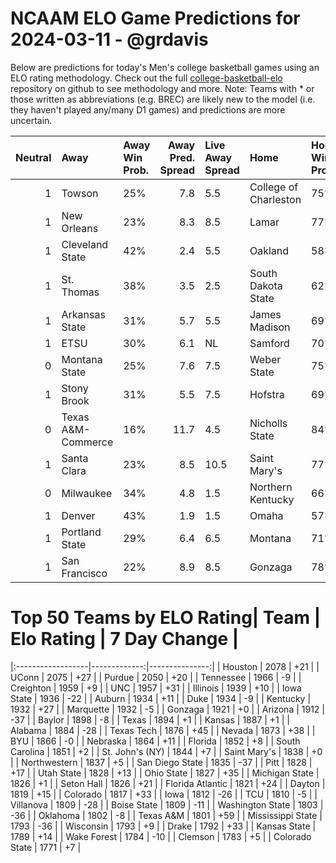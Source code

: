 # NCAAM ELO Game Predictions for 2024-03-11 - @grdavis
Below are predictions for today's Men's college basketball games using an ELO rating methodology. Check out the full [college-basketball-elo](https://github.com/grdavis/college-basketball-elo) repository on github to see methodology and more.
Note: Teams with * or those written as abbreviations (e.g. BREC) are likely new to the model (i.e. they haven't played any/many D1 games) and predictions are more uncertain.

|   Neutral | Away               | Away Win Prob.   |   Away Pred. Spread | Live Away Spread   | Home                  | Home Win Prob.   |   Home Pred. Spread |
|----------:|:-------------------|:-----------------|--------------------:|:-------------------|:----------------------|:-----------------|--------------------:|
|         1 | Towson             | 25%              |                 7.8 | 5.5                | College of Charleston | 75%              |                -7.8 |
|         1 | New Orleans        | 23%              |                 8.3 | 8.5                | Lamar                 | 77%              |                -8.3 |
|         1 | Cleveland State    | 42%              |                 2.4 | 5.5                | Oakland               | 58%              |                -2.4 |
|         1 | St. Thomas         | 38%              |                 3.5 | 2.5                | South Dakota State    | 62%              |                -3.5 |
|         1 | Arkansas State     | 31%              |                 5.7 | 5.5                | James Madison         | 69%              |                -5.7 |
|         1 | ETSU               | 30%              |                 6.1 | NL                 | Samford               | 70%              |                -6.1 |
|         0 | Montana State      | 25%              |                 7.6 | 7.5                | Weber State           | 75%              |                -7.6 |
|         1 | Stony Brook        | 31%              |                 5.5 | 7.5                | Hofstra               | 69%              |                -5.5 |
|         0 | Texas A&M-Commerce | 16%              |                11.7 | 4.5                | Nicholls State        | 84%              |               -11.7 |
|         1 | Santa Clara        | 23%              |                 8.5 | 10.5               | Saint Mary's          | 77%              |                -8.5 |
|         0 | Milwaukee          | 34%              |                 4.8 | 1.5                | Northern Kentucky     | 66%              |                -4.8 |
|         1 | Denver             | 43%              |                 1.9 | 1.5                | Omaha                 | 57%              |                -1.9 |
|         1 | Portland State     | 29%              |                 6.4 | 6.5                | Montana               | 71%              |                -6.4 |
|         1 | San Francisco      | 22%              |                 8.9 | 8.5                | Gonzaga               | 78%              |                -8.9 |

# Top 50 Teams by ELO Rating| Team              |   Elo Rating |   7 Day Change |
|:------------------|-------------:|---------------:|
| Houston           |         2078 |            +21 |
| UConn             |         2075 |            +27 |
| Purdue            |         2050 |            +20 |
| Tennessee         |         1966 |             -9 |
| Creighton         |         1959 |             +9 |
| UNC               |         1957 |            +31 |
| Illinois          |         1939 |            +10 |
| Iowa State        |         1936 |            -22 |
| Auburn            |         1934 |            +11 |
| Duke              |         1934 |             -9 |
| Kentucky          |         1932 |            +27 |
| Marquette         |         1932 |             -5 |
| Gonzaga           |         1921 |             +0 |
| Arizona           |         1912 |            -37 |
| Baylor            |         1898 |             -8 |
| Texas             |         1894 |             +1 |
| Kansas            |         1887 |             +1 |
| Alabama           |         1884 |            -28 |
| Texas Tech        |         1876 |            +45 |
| Nevada            |         1873 |            +38 |
| BYU               |         1866 |             -0 |
| Nebraska          |         1864 |            +11 |
| Florida           |         1852 |             +8 |
| South Carolina    |         1851 |             +2 |
| St. John's (NY)   |         1844 |             +7 |
| Saint Mary's      |         1838 |             +0 |
| Northwestern      |         1837 |             +5 |
| San Diego State   |         1835 |            -37 |
| Pitt              |         1828 |            +17 |
| Utah State        |         1828 |            +13 |
| Ohio State        |         1827 |            +35 |
| Michigan State    |         1826 |             +1 |
| Seton Hall        |         1826 |            +21 |
| Florida Atlantic  |         1821 |            +24 |
| Dayton            |         1819 |            +15 |
| Colorado          |         1817 |            +33 |
| Iowa              |         1812 |            -26 |
| TCU               |         1810 |             -5 |
| Villanova         |         1809 |            -28 |
| Boise State       |         1809 |            -11 |
| Washington State  |         1803 |            -36 |
| Oklahoma          |         1802 |             -8 |
| Texas A&M         |         1801 |            +59 |
| Mississippi State |         1793 |            -36 |
| Wisconsin         |         1793 |             +9 |
| Drake             |         1792 |            +33 |
| Kansas State      |         1789 |            +14 |
| Wake Forest       |         1784 |            -10 |
| Clemson           |         1783 |             +5 |
| Colorado State    |         1771 |             +7 |